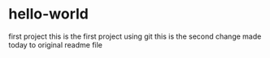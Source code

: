 # hello-world
first project
this is the first project using git
this is the second change made today to original readme file

